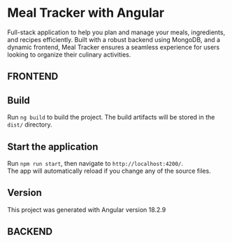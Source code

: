 # Meal Tracker with Angular
Full-stack application to help you plan and manage your meals, ingredients, and recipes efficiently. 
Built with a robust backend using MongoDB, and a dynamic frontend, Meal Tracker ensures a seamless experience for users looking to organize their culinary activities.

## FRONTEND
## Build
Run `ng build` to build the project. The build artifacts will be stored in the `dist/` directory.

## Start the application
Run `npm run start`, then navigate to `http://localhost:4200/`. <br>
The app will automatically reload if you change any of the source files.

## Version
This project was generated with Angular version 18.2.9

## BACKEND
